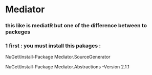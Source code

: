 # Mediator

### this like is mediatR but one of the difference between to packeges 

### 1 first : you must install this pakages :

NuGet\Install-Package Mediator.SourceGenerator 

NuGet\Install-Package Mediator.Abstractions -Version 2.1.1

